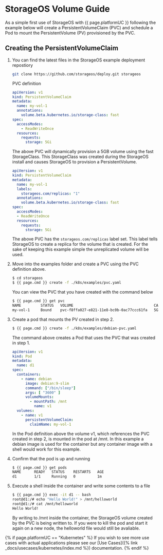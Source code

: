 # StorageOS Volume Guide

As a simple first use of StorageOS with {{ page.platformUC }} following the example below will create
a PersistentVolumeClaim (PVC) and schedule a Pod to mount the PersistentVolume
(PV) provisioned by the PVC. 

## Creating the PersistentVolumeClaim

1. You can find the latest files in the StorageOS example deployment repostiory
    ```bash 
    git clone https://github.com/storageos/deploy.git storageos
    ```
    PVC definition
    ```yaml
    apiVersion: v1
    kind: PersistentVolumeClaim
    metadata:
      name: my-vol-1
      annotations:
        volume.beta.kubernetes.io/storage-class: fast
    spec:
      accessModes:
        - ReadWriteOnce
      resources:
        requests:
          storage: 5Gi
    ```
    The above PVC will dynamically provision a 5GB volume using the fast
    StorageClass. This StorageClass was created during the StorageOS install
    and causes StorageOS to provision a PersistentVolume. 

    ```yaml
    apiVersion: v1
    kind: PersistentVolumeClaim
    metadata:
      name: my-vol-1
      labels:
        storageos.com/replicas: "1"
      annotations:
        volume.beta.kubernetes.io/storage-class: fast
    spec:
      accessModes:
      - ReadWriteOnce
      resources:
        requests:
          storage: 5Gi
    ```
    The above PVC has the `storageos.com/replicas` label set. This label tells
    StorageOS to create a replica for the volume that is created. For the sake
    of keeping this example simple the unreplicated volume will be used.

1.  Move into the examples folder and create a PVC using the PVC definition above. 
    ```bash
    $ cd storageos
    $ {{ page.cmd }} create -f ./k8s/examples/pvc.yaml
     ```
    You can view the PVC that you have created with the command below
    ```bash
    $ {{ page.cmd }} get pvc
    NAME         STATUS   VOLUME                                     CAPACITY   ACCESS MODES   STORAGECLASS   AGE
    my-vol-1     Bound    pvc-f8ffa027-e821-11e8-bc0b-0ac77ccc61fa   5Gi        RWO            fast           1m
    ```
1. Create a pod that mounts the PV created in step 2. 

    ```bash
    $ {{ page.cmd }} create -f ./k8s/examples/debian-pvc.yaml
    ```
    The command above creates a Pod that uses the PVC that was created in step 1. 
    ```yaml
    apiVersion: v1
    kind: Pod
    metadata:
      name: d1
    spec:
      containers:
        - name: debian
          image: debian:9-slim
          command: ["/bin/sleep"]
          args: [ "3600" ]
          volumeMounts:
            - mountPath: /mnt
              name: v1
      volumes:
        - name: v1
          persistentVolumeClaim:
            claimName: my-vol-1
    ```
    In the Pod definition above the volume v1, which references the PVC created
    in step 2, is mounted in the pod at /mnt. In this example a debian image is
    used for the container but any container image with a shell would work for
    this example.

1. Confirm that the pod is up and running
    ```bash 
    $ {{ page.cmd }} get pods
    NAME      READY   STATUS    RESTARTS   AGE
    d1        1/1     Running   0          1m
    ```

1. Execute a shell inside the container and write some contents to a file
    ```bash
    $ {{ page.cmd }} exec -it d1 -- bash 
    root@d1:/# echo "Hello World!" > /mnt/helloworld
    root@d1:/# cat /mnt/helloworld
    Hello World!
    ```
    By writing to /mnt inside the container, the StorageOS volume created by
    the PVC is being written to. If you were to kill the pod and start it again
    on a new node, the helloworld file would still be avaliable.

{% if page.platformUC == "Kubernetes" %}
    If you wish to see more use cases with actual applications please see our
    [Use Cases]({% link _docs/usecases/kubernetes/index.md %}) documentation.
{% endif %}
